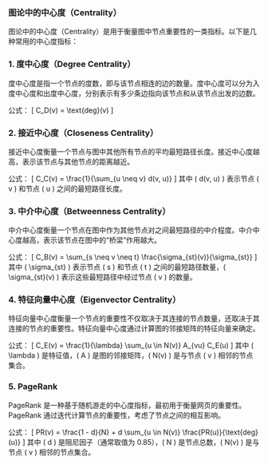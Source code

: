 ### 图论中的中心度（Centrality）

图论中的中心度（Centrality）是用于衡量图中节点重要性的一类指标。以下是几种常用的中心度指标：

### 1. 度中心度（Degree Centrality）
度中心度是指一个节点的度数，即与该节点相连的边的数量。度中心度可以分为入度中心度和出度中心度，分别表示有多少条边指向该节点和从该节点出发的边数。

公式：
\[ C_D(v) = \text{deg}(v) \]

### 2. 接近中心度（Closeness Centrality）
接近中心度衡量一个节点与图中其他所有节点的平均最短路径长度。接近中心度越高，表示该节点与其他节点的距离越近。

公式：
\[ C_C(v) = \frac{1}{\sum_{u \neq v} d(v, u)} \]
其中 \( d(v, u) \) 表示节点 \( v \) 和节点 \( u \) 之间的最短路径长度。

### 3. 中介中心度（Betweenness Centrality）
中介中心度衡量一个节点在图中作为其他节点对之间最短路径的中介程度。中介中心度越高，表示该节点在图中的“桥梁”作用越大。

公式：
\[ C_B(v) = \sum_{s \neq v \neq t} \frac{\sigma_{st}(v)}{\sigma_{st}} \]
其中 \( \sigma_{st} \) 表示节点 \( s \) 和节点 \( t \) 之间的最短路径数量，\( \sigma_{st}(v) \) 表示这些最短路径中经过节点 \( v \) 的数量。

### 4. 特征向量中心度（Eigenvector Centrality）
特征向量中心度衡量一个节点的重要性不仅取决于其连接的节点数量，还取决于其连接的节点的重要性。特征向量中心度通过计算图的邻接矩阵的特征向量来确定。

公式：
\[ C_E(v) = \frac{1}{\lambda} \sum_{u \in N(v)} A_{vu} C_E(u) \]
其中 \( \lambda \) 是特征值，\( A \) 是图的邻接矩阵，\( N(v) \) 是与节点 \( v \) 相邻的节点集合。

### 5. PageRank
PageRank 是一种基于随机游走的中心度指标，最初用于衡量网页的重要性。PageRank 通过迭代计算节点的重要性，考虑了节点之间的相互影响。

公式：
\[ PR(v) = \frac{1 - d}{N} + d \sum_{u \in N(v)} \frac{PR(u)}{\text{deg}(u)} \]
其中 \( d \) 是阻尼因子（通常取值为 0.85），\( N \) 是节点总数，\( N(v) \) 是与节点 \( v \) 相邻的节点集合。